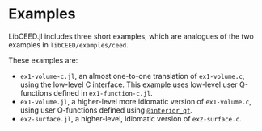 # Examples

LibCEED.jl includes three short examples, which are analogues of the two
examples in `libCEED/examples/ceed`.

These examples are:
- `ex1-volume-c.jl`, an almost one-to-one translation of `ex1-volume.c`, using
  the low-level C interface. This example uses low-level user Q-functions
  defined in `ex1-function-c.jl`.
- `ex1-volume.jl`, a higher-level more idiomatic version of `ex1-volume.c`,
  using user Q-functions defined using [`@interior_qf`](@ref).
- `ex2-surface.jl`, a higher-level, idiomatic version of `ex2-surface.c`.
